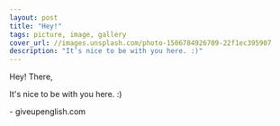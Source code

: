 ```yaml
---
layout: post
title: "Hey!"
tags: picture, image, gallery
cover_url: //images.unsplash.com/photo-1506784926709-22f1ec395907
description: "It’s nice to be with you here. :)"
---
```


Hey! There,

It's nice to be with you here. :)

\- giveupenglish.com  
